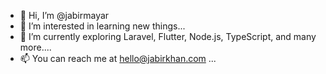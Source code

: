- 👋 Hi, I’m @jabirmayar
- 👀 I’m interested in learning new things...
- 🌱 I’m currently exploring Laravel, Flutter, Node.js, TypeScript, and many more....
- 📫 You can reach me at hello@jabirkhan.com ...

<!---
jabirmayar/jabirmayar is a ✨ special ✨ repository because its `README.md` (this file) appears on your GitHub profile.
You can click the Preview link to take a look at your changes.
--->
